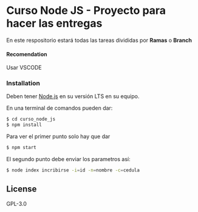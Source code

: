# Curso Node JS - Proyecto para hacer las entregas
En este respositorio estará todas las tareas divididas por **Ramas** o **Branch**

#### Recomendation
Usar VSCODE

### Installation

Deben tener  [Node.js](https://nodejs.org/) en su versión LTS en su equipo.

En una terminal de comandos pueden dar:

```sh
$ cd curso_node_js
$ npm install
```
Para ver el primer punto solo hay que dar
```sh
$ npm start
```

El segundo punto debe enviar los parametros así:
```sh
$ node index incribirse -i=id -n=nombre -c=cedula
```

License
----

GPL-3.0


